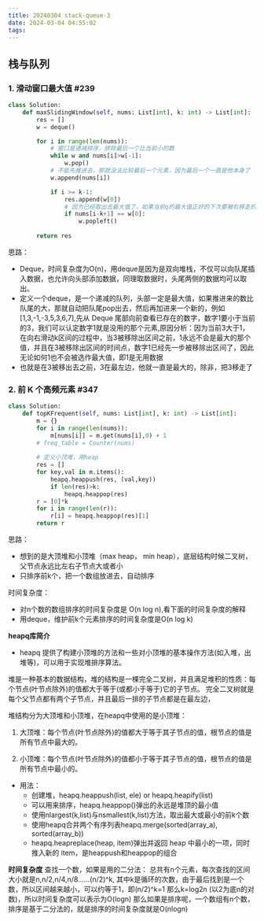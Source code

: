 ```yaml
---
title: 20240304 stack-queue-3
date: 2024-03-04 04:55:02
tags:
---
```


## 栈与队列

### 1. 滑动窗口最大值 #239

```python
class Solution:
    def maxSlidingWindow(self, nums: List[int], k: int) -> List[int]:
        res = []
        w = deque()

        for i in range(len(nums)):
            # 窗口是递减排序，排除最后一个比当前小的数
            while w and nums[i]>w[-1]:
                w.pop()
            # 不能先推进去，那就没法比较最后一个元素，因为最后一个一直是他本身了
            w.append(nums[i])

            if i >= k-1:
                res.append(w[0])
                # 因为已经取出去最大值了，如果当前q的最大值正好的下次要被右移走的值，直接先去掉
                if nums[i-k+1] == w[0]:
                    w.popleft()
                
        return res
```

思路：
- Deque，时间复杂度为O(n)，用deque是因为是双向堆栈，不仅可以向队尾插入数据，也允许向头部添加数据，同理取数据时，头尾两侧的数据均可以取出。
- 定义一个deque，是一个递减的队列，头部一定是最大值，如果推进来的数比队尾的大，那就自动把队尾pop出去，然后再加进来一个新的，例如[1,3,-1,-3,5,3,6,7],先从 Deque 尾部向前查看已存在的数字，数字1要小于当前的3，我们可以认定数字1就是没用的那个元素,原因分析：因为当前3大于1，在向右滑动k区间的过程中，当3被移除出区间之前，1永远不会是最大的那个值，并且在3被移除出区间的时间点，数字1已经先一步被移除出区间了，因此无论如何1也不会被选作最大值，即1是无用数据
- 也就是在3被移出去之前，3在最左边，他就一直是最大的，除非，把3移走了

### 2. 前 K 个高频元素 #347

```python
class Solution:
    def topKFrequent(self, nums: List[int], k: int) -> List[int]:
        m = {}
        for i in range(len(nums)):
            m[nums[i]] = m.get(nums[i],0) + 1
        # freq_table = Counter(nums)
        
        # 定义小顶堆，用heap
        res = []
        for key,val in m.items():
            heapq.heappush(res, (val,key))
            if len(res)>k:
                heapq.heappop(res)
        r = [0]*k
        for i in range(len(r)):
            r[i] = heapq.heappop(res)[1]
        return r


```

思路：
- 想到的是大顶堆和小顶堆（max heap， min heap），底层结构时候二叉树，父节点永远比左右子节点大或者小
- 只排序前k个，把一个数组放进去，自动排序

时间复杂度：
- 对n个数的数组排序的时间复杂度是 O(n log n),看下面的时间复杂度的解释
- 用deque，维护前k个元素排序的时间复杂度是O(n log k)

**heapq库简介**

- heapq 提供了构建小顶堆的方法和一些对小顶堆的基本操作方法(如入堆，出堆等)，可以用于实现堆排序算法。

堆是一种基本的数据结构，堆的结构是一棵完全二叉树，并且满足堆积的性质：每个节点(叶节点除外)的值都大于等于(或都小于等于)它的子节点。
完全二叉树就是每个父节点都有两个子节点，并且最后一排的子节点都是在最左边，

堆结构分为大顶堆和小顶堆，在heapq中使用的是小顶堆：

1. 大顶堆：每个节点(叶节点除外)的值都大于等于其子节点的值，根节点的值是所有节点中最大的。

2. 小顶堆：每个节点(叶节点除外)的值都小于等于其子节点的值，根节点的值是所有节点中最小的。

- 用法：
    - 创建堆，heapq.heappush(list, ele) or heapq.heapify(list)
    - 可以用来排序，heapq.heappop()弹出的永远是堆顶的最小值
    - 使用nlargest(k,list)与nsmallest(k,list)方法，取出最大或最小的前k个数
    - 使用heapq合并两个有序列表heapq.merge(sorted(array_a), sorted(array_b))
    - heapq.heapreplace(heap, item)弹出并返回 heap 中最小的一项，同时推入新的 item，是heappush和heappop的组合

**时间复杂度**
查找一个数，如果是用的二分法：
总共有n个元素，每次查找的区间大小就是n,n/2,n/4,n/8......(n/2)^k, 其中k是循环的次数，由于最后找到是一个数，所以区间越来越小，可以约等于1，即(n/2)^k=1
那么k=log2n (以2为底n的对数)，所以时间复杂度可以表示为O(logn)
那么如果是排序呢，一个数组有n个数，排序是基于二分法的，就是排序的时间复杂度就是O(nlogn)
